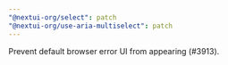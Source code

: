 ```yaml
---
"@nextui-org/select": patch
"@nextui-org/use-aria-multiselect": patch
---
```


Prevent default browser error UI from appearing (#3913).
